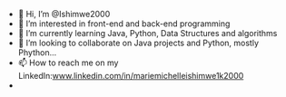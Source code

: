 - 👋 Hi, I’m @Ishimwe2000
- 👀 I’m interested in front-end and back-end programming
- 🌱 I’m currently learning Java, Python, Data Structures and algorithms
- 💞️ I’m looking to collaborate on Java projects and Python, mostly Phython...
- 📫 How to reach me on my LinkedIn:www.linkedin.com/in/mariemichelleishimwe1k2000
- 

<!---
Ishimwe2000/Ishimwe2000 is a ✨ special ✨ repository because its `README.md` (this file) appears on your GitHub profile.
You can click the Preview link to take a look at your changes.
--->
